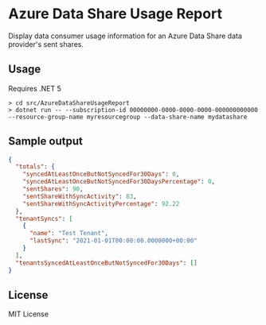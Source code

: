 # Azure Data Share Usage Report

Display data consumer usage information for an Azure Data Share data provider's sent shares.

## Usage

Requires .NET 5

```
> cd src/AzureDataShareUsageReport
> dotnet run -- --subscription-id 00000000-0000-0000-0000-000000000000 --resource-group-name myresourcegroup --data-share-name mydatashare
```

## Sample output

```json
{
  "totals": {
    "syncedAtLeastOnceButNotSyncedFor30Days": 0,
    "syncedAtLeastOnceButNotSyncedFor30DaysPercentage": 0,
    "sentShares": 90,
    "sentShareWithSyncActivity": 83,
    "sentShareWithSyncActivityPercentage": 92.22
  },
  "tenantSyncs": [
    {
      "name": "Test Tenant",
      "lastSync": "2021-01-01T00:00:00.0000000+00:00"
    }
  ],
  "tenantsSyncedAtLeastOnceButNotSyncedFor30Days": []
}
```

## License

MIT License
